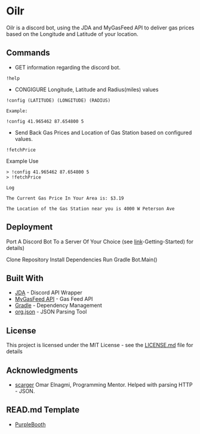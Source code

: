 # Oilr
Oilr is a discord bot, using the JDA and MyGasFeed API to deliver gas prices based on the Longitude and Latitude of your location.

## Commands

* GET information regarding the discord bot.

```
!help
```

* CONGIGURE Longitude, Latitude and Radius(miles) values

```
!config (LATITUDE) (LONGITUDE) (RADIUS)

Example:

!config 41.965462 87.654800 5
```

* Send Back Gas Prices and Location of Gas Station based on configured values.

```
!fetchPrice
```

Example Use

```
> !config 41.965462 87.654800 5
> !fetchPrice

Log

The Current Gas Price In Your Area is: $3.19

The Location of the Gas Station near you is 4000 W Peterson Ave

```

## Deployment

Port A Discord Bot To a Server Of Your Choice (see [link](https://github.com/DV8FromTheWorld/JDA/wiki/3)-Getting-Started) for details)

Clone Repository
Install Dependencies 
Run Gradle Bot.Main()


## Built With

* [JDA](https://github.com/DV8FromTheWorld/JDA) - Discord API Wrapper
* [MyGasFeed API](http://www.mygasfeed.com/keys/intro) - Gas Feed API 
* [Gradle](https://gradle.org/) - Dependency Management
* [org.json](http://stleary.github.io/JSON-java/index.html) - JSON Parsing Tool

## License

This project is licensed under the MIT License - see the [LICENSE.md](LICENSE.md) file for details

## Acknowledgments

* [scarger](https://github.com/scarger) Omar Elnagmi, Programming Mentor. Helped with parsing HTTP - JSON. 

## READ.md Template

* [PurpleBooth](https://gist.github.com/PurpleBooth/109311bb0361f32d87a2#file-readme-template-md)

